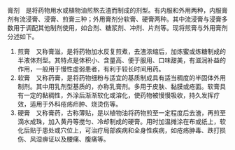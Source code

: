 膏剂　是将药物用水或植物油煎熬去渣而制成的剂型。有内服和外用两种，内服膏剂有流浸膏、浸膏、煎膏三种；外用膏剂分软膏、硬膏两种。其中流浸膏与浸膏多数用于调配其他制剂使用，如合剂、糖浆剂、冲剂、片剂等。现将煎膏与外用膏剂分述如下。
1. 煎膏　又称膏滋，是将药物加水反复煎煮，去渣浓缩后，加炼蜜或炼糖制成的半液体剂型。其特点是体积小、含量高、便于服用、口味甜美，有滋润补益的作用，一般用于慢性虚弱患者，有利于较长时间用药。
2. 软膏　又称药膏，是将药物细粉与适宜的基质制成具有适当稠度的半固体外用制剂。其中用乳剂型基质的，亦称乳膏剂。多用于皮肤、黏膜或疮面。软膏具有一定的黏稠性，外涂后渐渐软化或溶化，使药物被慢慢吸收，持久发挥疗效，适用于外科疮疡疖肿、烧烫伤等。
3. 硬膏　又称膏药，古称薄贴，是以植物油将药物煎至一定程度后去渣，再煎至滴水成珠，加入黄丹等搅匀、冷却制成的硬膏。用时加温摊涂在布或纸上，软化后贴于患处或穴位上，可治疗局部疾病和全身性疾病，如疮疡肿毒、跌打损伤、风湿痹证以及腰痛、腹痛等。